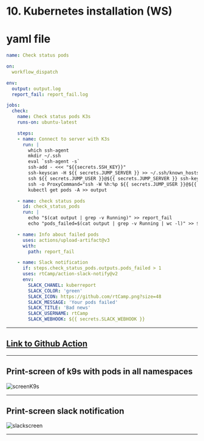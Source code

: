 # 10. Kubernetes installation (WS)

# yaml file

```yaml
name: Check status pods

on:
  workflow_dispatch

env:
  output: output.log
  report_fail: report_fail.log

jobs:
  check:
    name: Check status pods K3s
    runs-on: ubuntu-latest

    steps:
    - name: Connect to server with K3s
      run: |
        which ssh-agent
        mkdir ~/.ssh
        eval `ssh-agent -s`
        ssh-add - <<< "${{secrets.SSH_KEY}}"
        ssh-keyscan -H ${{ secrets.JUMP_SERVER }} >> ~/.ssh/known_hosts
        ssh ${{ secrets.JUMP_USER }}@${{ secrets.JUMP_SERVER }} ssh-keyscan ${{ secrets.HOST }} >> ~/.ssh/known_hosts
        ssh -o ProxyCommand="ssh -W %h:%p ${{ secrets.JUMP_USER }}@${{ secrets.JUMP_SERVER }}" ${{ secrets.HOST_USER }}@${{ secrets.HOST }} \
        kubectl get pods -A >> output

    - name: check status pods
      id: check_status_pods
      run: |
        echo "$(cat output | grep -v Running)" >> report_fail
        echo "pods_failed=$(cat output | grep -v Running | wc -l)" >> $GITHUB_OUTPUT

    - name: Info about failed pods
      uses: actions/upload-artifact@v3
      with:
        path: report_fail

    - name: Slack notification
      if: steps.check_status_pods.outputs.pods_failed > 1
      uses: rtCamp/action-slack-notify@v2
      env:
        SLACK_CHANEL: kuberreport
        SLACK_COLOR: 'green'
        SLACK_ICON: https://github.com/rtCamp.png?size=48
        SLACK_MESSAGE: 'Your pods failed'
        SLACK_TITLE: 'Bad news'
        SLACK_USERNAME: rtCamp
        SLACK_WEBHOOK: ${{ secrets.SLACK_WEBHOOK }}
```
---
## [Link to Github Action](https://github.com/VitaliGet/10.K8S.WS/actions/workflows/check_status_pods.yaml)

---

## Print-screen of k9s with pods in all namespaces

![screenK9s](https://github.com/VitaliGet/sa.it-academy.by/raw/md-sa2-23-23/Vitali_Getmanovich/10.Kubernetes_installation.WS/screen_K9s.png)

---
## Print-screen slack notification

![slackscreen](https://github.com/VitaliGet/sa.it-academy.by/raw/md-sa2-23-23/Vitali_Getmanovich/10.Kubernetes_installation.WS/notification_failed_pods.png)

---
